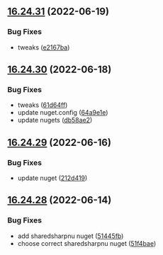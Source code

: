 ## [16.24.31](https://github.com/phandcock/GrampsView/compare/v16.24.30...v16.24.31) (2022-06-19)


### Bug Fixes

* tweaks ([e2167ba](https://github.com/phandcock/GrampsView/commit/e2167babdad42631163e1ec6e88db32c1de225a8))



## [16.24.30](https://github.com/phandcock/GrampsView/compare/v16.24.29...v16.24.30) (2022-06-18)


### Bug Fixes

* tweaks ([61d64ff](https://github.com/phandcock/GrampsView/commit/61d64ffed35c540ab102ed4934eea702d0dd1345))
* update nuget.config ([64a9e1e](https://github.com/phandcock/GrampsView/commit/64a9e1ef9684cc0dfaa9157273e4925ad38bf40a))
* update nugets ([db58ae2](https://github.com/phandcock/GrampsView/commit/db58ae2da172e9379c7a91c22a1545626c75dc3a))



## [16.24.29](https://github.com/phandcock/GrampsView/compare/v16.24.28...v16.24.29) (2022-06-16)


### Bug Fixes

* update nuget ([212d419](https://github.com/phandcock/GrampsView/commit/212d419830fb147c10a83df9c5ad5f85adb9af17))



## [16.24.28](https://github.com/phandcock/GrampsView/compare/v16.24.27...v16.24.28) (2022-06-14)


### Bug Fixes

* add sharedsharpnu nuget ([51445fb](https://github.com/phandcock/GrampsView/commit/51445fb6a9f6de9f2c44e9d563bdd13907f7deb8))
* choose correct sharedsharpnu nuget ([51f4bae](https://github.com/phandcock/GrampsView/commit/51f4bae880d5f36095c6c114bd862777dce5abfd))



